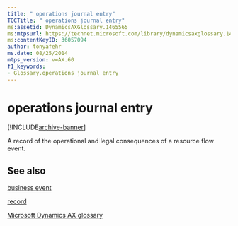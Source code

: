 ```yaml
---
title: " operations journal entry"
TOCTitle: " operations journal entry"
ms:assetid: DynamicsAXGlossary.1465565
ms:mtpsurl: https://technet.microsoft.com/library/dynamicsaxglossary.1465565(v=AX.60)
ms:contentKeyID: 36057094
author: tonyafehr
ms.date: 08/25/2014
mtps_version: v=AX.60
f1_keywords:
- Glossary.operations journal entry
---
```


# operations journal entry


[!INCLUDE[archive-banner](includes/archive-banner.md)]

A record of the operational and legal consequences of a resource flow event.

## See also

[business event](business-event.md)

[record](record.md)

[Microsoft Dynamics AX glossary](glossary/microsoft-dynamics-ax-glossary.md)

  


